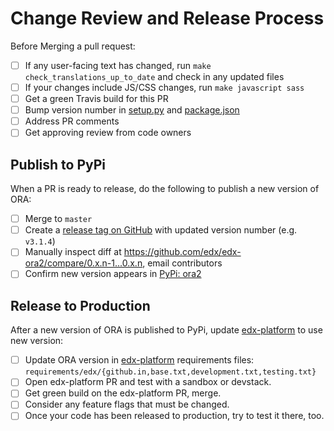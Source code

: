 # Change Review and Release Process

Before Merging a pull request:

- [ ] If any user-facing text has changed, run `make check_translations_up_to_date` and check in any updated files
- [ ] If your changes include JS/CSS changes, run `make javascript sass` 
- [ ] Get a green Travis build for this PR
- [ ] Bump version number in [setup.py](../setup.py) and [package.json](../package.json)
- [ ] Address PR comments
- [ ] Get approving review from code owners

## Publish to PyPi

When a PR is ready to release, do the following to publish a new version of ORA:

- [ ] Merge to `master`
- [ ] Create a [release tag on GitHub](https://github.com/edx/edx-ora2/releases) with updated version number (e.g. `v3.1.4`)
- [ ] Manually inspect diff at https://github.com/edx/edx-ora2/compare/0.x.n-1...0.x.n, email contributors
- [ ] Confirm new version appears in [PyPi: ora2](https://pypi.org/project/ora2)

## Release to Production

After a new version of ORA is published to PyPi, update [edx-platform](https://github.com/edx/edx-platform) to use new version:

- [ ] Update ORA version in [edx-platform](https://github.com/edx/edx-platform) requirements files: `requirements/edx/{github.in,base.txt,development.txt,testing.txt}`
- [ ] Open edx-platform PR and test with a sandbox or devstack.
- [ ] Get green build on the edx-platform PR, merge.
- [ ] Consider any feature flags that must be changed.
- [ ] Once your code has been released to production, try to test it there, too.
